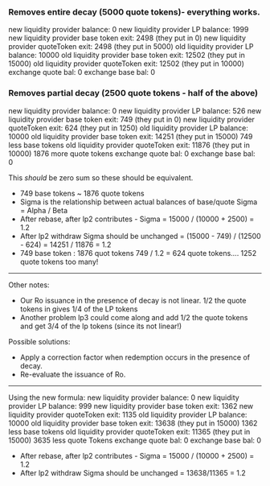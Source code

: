 ### Removes entire decay (5000 quote tokens)- everything works. 

new liquidity provider balance: 0
new liquidity provider LP balance: 1999
new liquidity provider base token exit: 2498 (they put in 0)
new liquidity provider quoteToken exit: 2498 (they put in 5000)
old liquidity provider LP balance: 10000
old liquidity provider base token exit: 12502 (they put in 15000)
old liquidity provider quoteToken exit: 12502 (they put in 10000)
exchange quote bal: 0
exchange base bal: 0


### Removes partial decay (2500 quote tokens - half of the above)

new liquidity provider balance: 0
new liquidity provider LP balance: 526 
new liquidity provider base token exit: 749 (they put in 0)
new liquidity provider quoteToken exit: 624 (they put in 1250)
old liquidity provider LP balance: 10000
old liquidity provider base token exit: 14251 (they put in 15000) 749  less base tokens
old liquidity provider quoteToken exit: 11876 (they put in 10000) 1876 more quote tokens
exchange quote bal: 0
exchange base bal: 0

This _should_ be zero sum so these should be equivalent.

- 749 base tokens ~ 1876 quote tokens
- Sigma is the relationship between actual balances of base/quote Sigma = Alpha / Beta
- After rebase, after lp2 contributes - Sigma = 15000 / (10000 + 2500) = 1.2
- After lp2 withdraw Sigma should be unchanged = (15000 - 749) / (12500 - 624) = 14251 / 11876 = 1.2
- 749 base token : 1876 quot tokens    749 / 1.2 = 624 quote tokens.... 1252 quote tokens too many!

-------------------

Other notes:

- Our Ro issuance in the presence of decay is not linear. 1/2 the quote tokens in gives 1/4 of the LP tokens
- Another problem lp3 could come along and add 1/2 the quote tokens and get 3/4 of the lp tokens (since its not linear!)


Possible solutions:

- Apply a correction factor when redemption occurs in the presence of decay. 
- Re-evaluate the issuance of Ro. 


-------------------
Using the new formula: 
new liquidity provider balance: 0
new liquidity provider LP balance: 999
new liquidity provider base token exit: 1362
new liquidity provider quoteToken exit: 1135
old liquidity provider LP balance: 10000
old liquidity provider base token exit: 13638 (they put in 15000) 1362 less base tokens
old liquidity provider quoteToken exit: 11365 (they put in 15000) 3635 less quote Tokens
exchange quote bal: 0
exchange base bal: 0
- After rebase, after lp2 contributes - Sigma = 15000 / (10000 + 2500) = 1.2
- After lp2 withdraw Sigma should be unchanged = 13638/11365 = 1.2